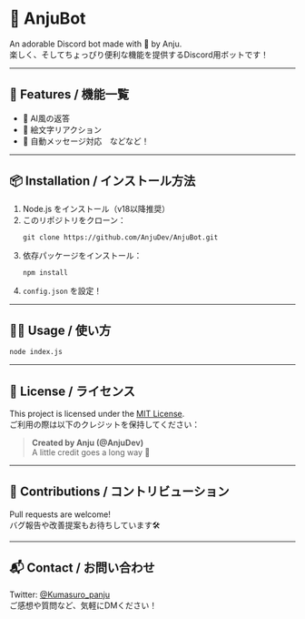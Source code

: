 # 🎉 AnjuBot

An adorable Discord bot made with 💖 by Anju.  
楽しく、そしてちょっぴり便利な機能を提供するDiscord用ボットです！

---

## 🚀 Features / 機能一覧

- 🧠 AI風の返答
- 🧡 絵文字リアクション
- 🔁 自動メッセージ対応　などなど！

---

## 📦 Installation / インストール方法

1. Node.js をインストール（v18以降推奨）
2. このリポジトリをクローン：
   ```
   git clone https://github.com/AnjuDev/AnjuBot.git
   ```
3. 依存パッケージをインストール：
   ```
   npm install
   ```
4. `config.json` を設定！

---

## 🧑‍💻 Usage / 使い方

```bash
node index.js
```

---

## 📜 License / ライセンス

This project is licensed under the [MIT License](./LICENSE).  
ご利用の際は以下のクレジットを保持してください：

> **Created by Anju (@AnjuDev)**  
> A little credit goes a long way 💖

---

## 🤝 Contributions / コントリビューション

Pull requests are welcome!  
バグ報告や改善提案もお待ちしています🛠️

---

## 📬 Contact / お問い合わせ

Twitter: [@Kumasuro_panju](https://twitter.com/Kumasuro_panju)  
ご感想や質問など、気軽にDMください！
